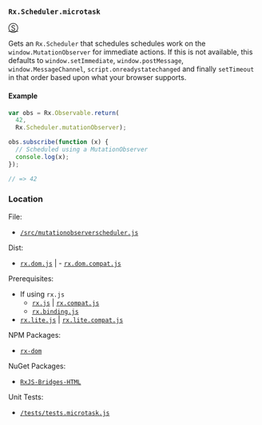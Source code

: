 ### `Rx.Scheduler.microtask`
[&#x24C8;](https://github.com/Reactive-Extensions/RxJS-DOM/blob/master/src/microtask.js "View in source")

Gets an `Rx.Scheduler` that schedules schedules work on the `window.MutationObserver` for immediate actions.  If this is not available, this defaults to `window.setImmediate`, `window.postMessage`, `window.MessageChannel`, `script.onreadystatechanged` and finally `setTimeout` in that order based upon what your browser supports.

#### Example
```js
var obs = Rx.Observable.return(
  42,
  Rx.Scheduler.mutationObserver);

obs.subscribe(function (x) {
  // Scheduled using a MutationObserver
  console.log(x);
});

// => 42
```

### Location

File:
- [`/src/mutationobserverscheduler.js`](https://github.com/Reactive-Extensions/RxJS-DOM/blob/master/src/microtaskscheduler.js)

Dist:
- [`rx.dom.js`](https://github.com/Reactive-Extensions/RxJS-DOM/blob/master/dist/rx.dom.js) | - [`rx.dom.compat.js`](https://github.com/Reactive-Extensions/RxJS-DOM/blob/master/dist/rx.dom.compat.js)

Prerequisites:
- If using `rx.js`
  - [`rx.js`](https://github.com/Reactive-Extensions/RxJS/blob/master/dist/rx.js) | [`rx.compat.js`](https://github.com/Reactive-Extensions/RxJS/blob/master/dist/rx.compat.js)
  - [`rx.binding.js`](https://github.com/Reactive-Extensions/RxJS/blob/master/dist/rx.binding.js)
- [`rx.lite.js`](https://github.com/Reactive-Extensions/RxJS/blob/master/rx.lite.js) | [`rx.lite.compat.js`](https://github.com/Reactive-Extensions/RxJS/blob/master/rx.lite.compat.js)

NPM Packages:
- [`rx-dom`](https://preview.npmjs.com/package/rx-dom)

NuGet Packages:
- [`RxJS-Bridges-HTML`](http://www.nuget.org/packages/RxJS-Bridges-HTML/)

Unit Tests:
- [`/tests/tests.microtask.js`](https://github.com/Reactive-Extensions/RxJS-DOM/blob/master/tests/tests.microtask.js)
